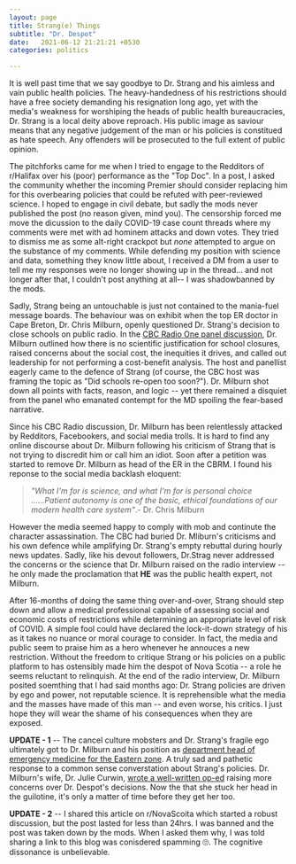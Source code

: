 ```yaml
---
layout: page
title: Strang(e) Things
subtitle: "Dr. Despot"
date:   2021-06-12 21:21:21 +0530
categories: politics

---
```


It is well past time that we say goodbye to Dr. Strang and his aimless and vain public health policies.
The heavy-handedness of his restrictions should have a free society demanding his resignation long ago, yet with the media's weakness for
worshiping the heads of public health bureaucracies, Dr. Strang is a local deity above reproach. His public image as saviour means that any
negative judgement of the man or his policies is constitued as hate speech. Any offenders will be prosecuted to the full extent of public opinion.

The pitchforks came for me when I tried to engage to the Redditors of r/Halifax over his (poor) performance as the "Top Doc". In a post, I asked the community whether the incoming Premier should consider replacing him for this overbearing policies that could be refuted with peer-reviewed science. I hoped to engage in civil debate, but sadly the mods never published the post (no reason given, mind you). The censorship forced me move the dicussion to the daily COVID-19 case count threads where my comments were met with ad hominem attacks and down votes. They tried to dismiss me as some alt-right crackpot but *none* attempted to argue on the substance of my comments. While defending my position with science and data, something they know little about, I received a DM from a user to tell me my responses were no longer showing up in the thread... and not longer after that, I couldn't post anything at all-- I was shadowbanned by the mods.
  
Sadly, Strang being an untouchable is just not contained to the mania-fuel message boards. The behaviour was on exhibit when the top ER doctor in Cape Breton, 
Dr. Chris Milburn, openly questioned Dr. Strang's decision to close schools on public radio. In the [CBC Radio One panel discussion](https://www.cbc.ca/listen/live-radio/1-24-information-morning-cape-breton/clip/15848671-issue-panel-anna-manley-candee-mccarthy-chris), Dr. Milburn outlined how there is no scientific justification 
for school closures, raised concerns about the social cost, the inequities it drives, and called out leadership for not performing a cost-benefit analysis.
The host and panellist eagerly came to the defence of Strang (of course, the CBC host was framing the topic as "Did schools re-open too soon?"). 
Dr. Milburn shot down all points with facts, reason, and logic -- yet there remained a disquiet from the panel who emanated contempt for the MD spoiling the fear-based narrative. 

Since his CBC Radio discussion, Dr. Milburn has been relentlessly attacked by Redditors, Facebookers, and social media trolls. It is hard to find any online discourse about
Dr. Milburn following his criticism of Strang that is not trying to discredit him or call him an idiot. Soon after a petition was started to remove Dr. Milburn as head of the ER in the CBRM. I found his reponse to the social media backlash eloquent:  
>*"What I'm for is science, and what I'm for is personal choice ......Patient autonomy is one of the basic, ethical foundations of our modern health care system"*.- Dr. Chris Milburn
>
However the media seemed happy to comply with mob and continute the character assassination. The CBC had buried Dr. Mliburn's criticisms and his own defence while amplifying Dr. Strang's empty rebuttal during hourly news updates. Sadly, like his devout followers, Dr.Strag never addressed the concerns or the science that Dr. Milburn raised on the radio interview -- he only made the proclamation that **HE** was the public health expert, not Milburn.


After 16-months of doing the same thing over-and-over, Strang should step down and allow a medical professional capable of assessing social and economic costs of restrictions while determining an appropriate level of risk of COVID. A simple fool could have declared the lock-it-down strategy of his as it takes no nuance or moral courage to consider. In fact, the media and public seem to praise him as a hero whenever he annouces a new restriction. Without the freedom to critique Strang or his policies on a public platform to has ostensibly made him the despot of Nova Scotia -- a role he seems reluctant to relinquish. At the end of the radio interview, Dr. Milburn posited soemthing that I had said months ago: Dr. Strang policies are driven by ego and power, not reputable science. It is reprehensible what the media and the masses have made of this man -- and even worse, his critics. I just hope they will wear the shame of his consequences when they are exposed.

**UPDATE - 1** -- The cancel culture mobsters and Dr. Strang's fragile ego ultimately got to Dr. Milburn and his position as [department head of emergency medicine for the Eastern zone](https://atlantic.ctvnews.ca/cape-breton-doctor-removed-as-head-of-emergency-medicine-for-eastern-zone-1.5473738). A truly sad and pathetic response to a common sense converstation about Strang's policies. Dr. Milburn's wife, Dr. Julie Curwin, [wrote a well-written op-ed](https://www.saltwire.com/cape-breton/opinion/local-perspectives/dr-julie-curwin-who-will-speak-for-covid-marginalized-patients-after-firing-of-sydney-er-chief-100602623/) raising more concerns over Dr. Despot's decisions. Now the that she stuck her head in the guilotine, it's only a matter of time before they get her too.   

**UPDATE - 2** -- I shared this article on r/NovaScoita which started a robust discussion, but the post lasted for less than 24hrs. I was banned and the post was taken down by the mods. When I asked them why, I was told sharing a link to this blog was conisdered spamming 🙄. The cognitive dissonance is unbelievable.
